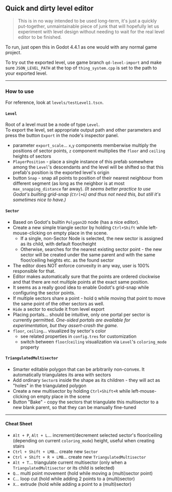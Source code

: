## Quick and dirty level editor

> This is in no way intended to be used long-term, it's just a quickly put-together, unmaintainable piece of junk that will hopefully let us experiment with level design without needing to wait for the real level editor to be finished.

To run, just open this in Godot 4.4.1 as one would with any normal game project.   

To try out the exported level, use game branch `qd-level-import` and make sure `JSON_LEVEL_PATH` at the top of `thing_system.cpp` is set to the path to your exported level.


---------------------------------
### How to use

For reference, look at `levels/testLevel1.tscn`.   

#### `Level`
Root of a level must be a node of type `Level`.  
To export the level, set appropriate output path and other parameters and press the button `Export` in the node's inspector panel.   
- parameter `export_scale`... `x`,`y` components memberwise multiply the positions of sector points, `z` component multiplies the `floor` and `ceiling` heights of sectors
- `PlayerPosition` - place a single instance of this prefab somewhere among the `Level`'s descendants and the level will be shifted so that this prefab's position is the exported level's origin
- button `Snap` - snap all points to position of their nearest neighbour from different segment (as long as the neighbor is at most `max_snapping_distance` far away). _(It seems better practice to use Godot's builting grid-snap (`Ctrl+G`) and thus not need this, but still it's sometimes nice to have.)_

#### `Sector`
- Based on Godot's builtin `Polygon2D` node (has a nice editor).
- Create a new simple triangle sector by holding `Ctrl+Shift` while left-mouse-clicking on empty place in the scene.
	- If a single, non-Sector Node is selected, the new sector is assigned as its child, with default floor/height 
	- Otherwise, searches for the nearest existing sector point - the new sector will be created under the same parent and with the same floor/ceiling heights etc. as the found sector
- The editor does NOT enforce convexity in any way, user is 100% responsible for that.
- Editor makes automatically sure that the points are ordered clockwise and that there are not multiple points at the exact same position.
- It seems as a really good idea to enable Godot's grid-snap while configuring the sector points.
- If multiple sectors share a point - hold `Q` while moving that point to move the same point of the other sectors as well.
- `Hide` a sector to exclude it from level export
- Placing portals... should be intuitive, only one portal per sector is currently permitted. _One-sided portals are available for experimentation, but they assert-crash the game._
- `floor`, `ceiling`... visualized by sector's color 
	- see related properties in `config.tres` for customization
	- switch between `floor`/`ceiling` visualization via `Level`'s `coloring_mode` property

#### `TriangulatedMultisector`
- Smarter editable polygon that can be arbitrarily non-convex. It automatically triangulates its area with sectors
- Add ordinary `Sector`s inside the shape as its children - they will act as "holes" in the triangulated polygon
- Create a new multisector by holding `Ctrl+Shift+R` while left-mouse-clicking on empty place in the scene
- Button "Bake" - copy the sectors that triangulate this multisector to a new blank parent, so that they can be manually fine-tuned 


---------------------------------

#### Cheat Sheet
- `Alt + P`, `Alt + L`... increment/decrement selected sector's floor/ceiling (depending on current `coloring_mode`) height, useful when creating stairs
- `Ctrl + Shift + LMB`... create new `Sector`
- `Ctrl + Shift + R + LMB`... create new `TriangulatedMultisector`
- `Alt + T`... triangulate current multisector (only when a `TriangulatedMultisector` or its child is selected)
- `Q`... multi point movement (hold while moving a (multi)sector point) 
- `C`... loop cut (hold while adding 2 points to a (multi)sector)
- `X`... extrude (hold while adding a point to a (multi)sector)